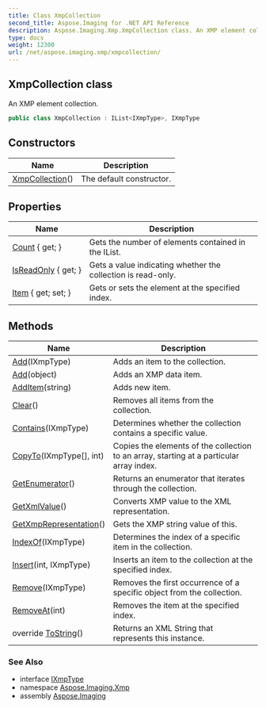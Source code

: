 ```yaml
---
title: Class XmpCollection
second_title: Aspose.Imaging for .NET API Reference
description: Aspose.Imaging.Xmp.XmpCollection class. An XMP element collection
type: docs
weight: 12300
url: /net/aspose.imaging.xmp/xmpcollection/
---
```

## XmpCollection class

An XMP element collection.

```csharp
public class XmpCollection : IList<IXmpType>, IXmpType
```

## Constructors

| Name | Description |
| --- | --- |
| [XmpCollection](xmpcollection/)() | The default constructor. |

## Properties

| Name | Description |
| --- | --- |
| [Count](../../aspose.imaging.xmp/xmpcollection/count/) { get; } | Gets the number of elements contained in the IList. |
| [IsReadOnly](../../aspose.imaging.xmp/xmpcollection/isreadonly/) { get; } | Gets a value indicating whether the collection is read-only. |
| [Item](../../aspose.imaging.xmp/xmpcollection/item/) { get; set; } | Gets or sets the element at the specified index. |

## Methods

| Name | Description |
| --- | --- |
| [Add](../../aspose.imaging.xmp/xmpcollection/add/#add)(IXmpType) | Adds an item to the collection. |
| [Add](../../aspose.imaging.xmp/xmpcollection/add/#add_1)(object) | Adds an XMP data item. |
| [AddItem](../../aspose.imaging.xmp/xmpcollection/additem/)(string) | Adds new item. |
| [Clear](../../aspose.imaging.xmp/xmpcollection/clear/)() | Removes all items from the collection. |
| [Contains](../../aspose.imaging.xmp/xmpcollection/contains/)(IXmpType) | Determines whether the collection contains a specific value. |
| [CopyTo](../../aspose.imaging.xmp/xmpcollection/copyto/)(IXmpType[], int) | Copies the elements of the collection to an array, starting at a particular array index. |
| [GetEnumerator](../../aspose.imaging.xmp/xmpcollection/getenumerator/)() | Returns an enumerator that iterates through the collection. |
| [GetXmlValue](../../aspose.imaging.xmp/xmpcollection/getxmlvalue/)() | Converts XMP value to the XML representation. |
| [GetXmpRepresentation](../../aspose.imaging.xmp/xmpcollection/getxmprepresentation/)() | Gets the XMP string value of this. |
| [IndexOf](../../aspose.imaging.xmp/xmpcollection/indexof/)(IXmpType) | Determines the index of a specific item in the collection. |
| [Insert](../../aspose.imaging.xmp/xmpcollection/insert/)(int, IXmpType) | Inserts an item to the collection at the specified index. |
| [Remove](../../aspose.imaging.xmp/xmpcollection/remove/)(IXmpType) | Removes the first occurrence of a specific object from the collection. |
| [RemoveAt](../../aspose.imaging.xmp/xmpcollection/removeat/)(int) | Removes the item at the specified index. |
| override [ToString](../../aspose.imaging.xmp/xmpcollection/tostring/)() | Returns an XML String that represents this instance. |

### See Also

* interface [IXmpType](../../aspose.imaging.xmp.types/ixmptype/)
* namespace [Aspose.Imaging.Xmp](../../aspose.imaging.xmp/)
* assembly [Aspose.Imaging](../../)



